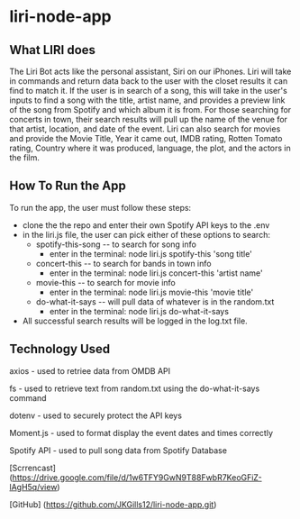 # liri-node-app

## What LIRI does
The Liri Bot acts like the personal assistant, Siri on our iPhones. Liri will take in commands and return data back to the user with the closet results it can find to match it. If the user is in search of a song, this will take in the user's inputs to find a song with the title, artist name, and provides a preview link of the song from Spotify and which album it is from. For those searching for concerts in town, their search results will pull up the name of the venue for that artist, location, and date of the event. Liri can also search for movies and provide the Movie Title, Year it came out, IMDB rating, Rotten Tomato rating, Country where it was produced, language, the plot, and the actors in the film.


## How To Run the App
To run the app, the user must follow these steps:
* clone the the repo and enter their own Spotify API keys to the .env 
* in the liri.js file, the user can pick either of these options to search:
  * spotify-this-song -- to search for song info
    * enter in the terminal: node liri.js spotify-this 'song title'
  * concert-this -- to search for bands in town info
    * enter in the terminal: node liri.js concert-this 'artist name'
  * movie-this -- to search for movie info
    * enter in the terminal: node liri.js movie-this 'movie title'
  * do-what-it-says -- will pull data of whatever is in the random.txt
    * enter in the terminal: node liri.js do-what-it-says 
* All successful search results will be logged in the log.txt file.

## Technology Used
axios - used to retriee data from OMDB API

fs - used to retrieve text from random.txt using the do-what-it-says command

dotenv - used to securely protect the API keys

Moment.js - used to format display the event dates and times correctly

Spotify API - used to pull song data from Spotify Database


[Scrrencast] (https://drive.google.com/file/d/1w6TFY9GwN9T88FwbR7KeoGFiZ-lAgH5q/view)

[GitHub] (https://github.com/JKGills12/liri-node-app.git)
